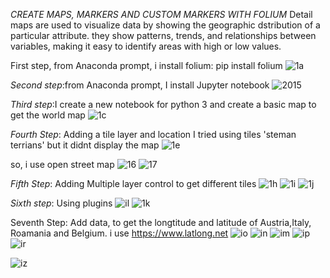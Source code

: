 *CREATE MAPS, MARKERS AND CUSTOM MARKERS WITH FOLIUM*
Detail maps are used to visualize data by showing the geographic dstribution of a particular attribute. they show patterns, trends, and relationships between variables, making it easy to identify areas with high or low values.

First step, from Anaconda prompt, i install folium: pip install folium
![1a](https://github.com/miraclechinwe/creating-maps-with-folium/assets/162871585/e13235a6-e40f-4273-9bcd-0867e535c867)

*Second step*:from Anaconda prompt, I install Jupyter notebook
![2015](https://github.com/miraclechinwe/creating-maps-with-folium/assets/162871585/ebf562bb-f59c-41bb-b69c-aec38f5e19fa)

*Third step*:I create a new notebook for python 3 and create a basic map to get the world map
![1c](https://github.com/miraclechinwe/creating-maps-with-folium/assets/162871585/a7d26fed-1adc-49e9-84a5-5ddf645b0924)

*Fourth Step*: Adding a tile layer and location
I tried using tiles 'steman terrians' but it didnt display the map
![1e](https://github.com/miraclechinwe/creating-maps-with-folium/assets/162871585/7119514a-9251-4bb7-a5ea-4f098cd864ec)

so, i use open street map
![16](https://github.com/miraclechinwe/creating-maps-with-folium/assets/162871585/d68021eb-f493-40a8-9ffd-9856f3c89cdf)
![17](https://github.com/miraclechinwe/creating-maps-with-folium/assets/162871585/a7999480-d903-4d8f-b62c-ec729f1c86c4)

*Fifth Step*: Adding Multiple layer control to get different tiles
![1h](https://github.com/miraclechinwe/creating-maps-with-folium/assets/162871585/bef7246c-3525-419d-b42c-a8c4954009b4)
![1i](https://github.com/miraclechinwe/creating-maps-with-folium/assets/162871585/795e03be-f906-4e61-ac56-78129cd615c5)
![1j](https://github.com/miraclechinwe/creating-maps-with-folium/assets/162871585/e1ffe146-e168-472e-8882-38140bfaa688)

*Sixth step*: Using plugins
![il](https://github.com/miraclechinwe/creating-maps-with-folium/assets/162871585/b747ccf9-e441-4911-b1f3-366769f2b020)
![1k](https://github.com/miraclechinwe/creating-maps-with-folium/assets/162871585/7492eb23-7d3f-4c07-a0dd-3b2b301cd656)

Seventh Step: Add data, to get the longtitude and latitude of Austria,Italy, Roamania and Belgium. i use https://www.latlong.net
![io](https://github.com/miraclechinwe/creating-maps-with-folium/assets/162871585/a4a00433-88b0-4ed1-94b0-deef66977b93)
![in](https://github.com/miraclechinwe/creating-maps-with-folium/assets/162871585/6e6e8f16-81e6-4275-8f98-4c11a657e9fd)
![im](https://github.com/miraclechinwe/creating-maps-with-folium/assets/162871585/9f458567-c6a5-4287-9e97-7799ee86022c)
![ip](https://github.com/miraclechinwe/creating-maps-with-folium/assets/162871585/46e693da-5c56-41f2-b30b-fc333b6f29fb)
![ir](https://github.com/miraclechinwe/creating-maps-with-folium/assets/162871585/db790220-b985-4613-ac3c-c0e79fce304b)

![iz](https://github.com/miraclechinwe/creating-maps-with-folium/assets/162871585/c2332993-1950-40e8-99e4-25797858f5eb)
